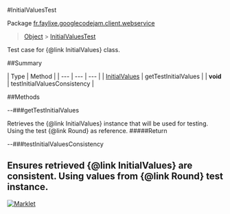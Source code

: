 #InitialValuesTest

Package [fr.faylixe.googlecodejam.client.webservice](README.md)<br>
> [Object](../../../../java/lang/Object.md) > [InitialValuesTest](InitialValuesTest.md)

Test case for {@link InitialValues} class.

##Summary


| Type | Method |
| --- | --- | --- |
| [InitialValues](InitialValues.md) | getTestInitialValues |
| **void** | testInitialValuesConsistency |

##Methods

--###getTestInitialValues


Retrieves the {@link InitialValues}
 instance that will be used for testing.
 Using the test {@link Round} as reference.
#####Return



--###testInitialValuesConsistency


Ensures retrieved {@link InitialValues} are
 consistent. Using values from {@link Round}
 test instance.
---
[![Marklet](https://img.shields.io/badge/Generated%20by-Marklet-green.svg)](https://github.com/Faylixe/marklet)